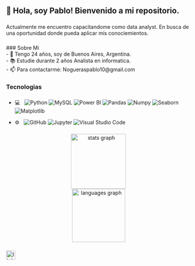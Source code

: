 <h2 align="left">👋 Hola, soy Pablo! Bienvenido a mi repositorio.</h2>

###

<p align="left">Actualmente me encuentro capacitandome como data analyst. En busca de  una oportunidad donde pueda aplicar mis conociemientos.</p>

###

<p align="left">
### Sobre Mi<br>- 🎂 Tengo 24 años, soy de Buenos Aires, Argentina.
<br>- 📚 Estudie durante 2 años Analista en informatica.
<br>- 📫 Para contactarme: Nogueraspablo10@gmail.com</p>

###

<h3 align="left">Tecnologias</h3>

###

- 💻 &nbsp;
 ![Python](https://img.shields.io/badge/-Python-333333?style=flat&logo=python)
 ![MySQL](https://img.shields.io/badge/-MySQL-333333?style=flat&logo=MySQL)
 ![Power BI](https://img.shields.io/badge/-Power%20BI-333333?style=flat&logo=powerbi)
 ![Pandas](https://img.shields.io/badge/-Pandas-333333?style=flat&logo=pandas)
 ![Numpy](https://img.shields.io/badge/-Numpy-333333?style=flat&logo=numpy)
 ![Seaborn](https://img.shields.io/badge/-Seaborn-333333?style=flat&logo=seaborn)
 ![Matplotlib](https://img.shields.io/badge/-Matplotlib-333333?style=flat&logo=matplotlib)

- ⚙️ &nbsp;
  ![GitHub](https://img.shields.io/badge/-GitHub-333333?style=flat&logo=github)
  ![Jupyter](https://img.shields.io/badge/-Jupyter-333333?style=flat&logo=jupyter)
  ![Visual Studio Code](https://img.shields.io/badge/-Visual%20Studio%20Code-333333?style=flat&logo=visual-studio-code&logoColor=007ACC)



###

<div align="center">
  <img src="https://github-readme-stats.vercel.app/api?username=pablongrs&hide_title=false&hide_rank=false&show_icons=true&include_all_commits=false&count_private=true&disable_animations=false&theme=gotham&locale=en&hide_border=false" height="150" alt="stats graph" /> <br>
  <img src="https://github-readme-stats.vercel.app/api/top-langs?username=pablongrs&locale=en&hide_title=false&layout=compact&card_width=320&langs_count=5&theme=gotham&hide_border=false" height="145" alt="languages graph"  />
</div>

###

<div align="left">
  <a href="https://www.linkedin.com/in/pablo-nogueras15/" target="_blank">
    <img src="https://img.shields.io/static/v1?message=LinkedIn&logo=linkedin&label=&color=0077B5&logoColor=white&labelColor=&style=flat" height="25" alt="linkedin logo"  />
  </div>
